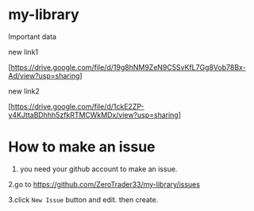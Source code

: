 # my-library

Important data

new link1 

[https://drive.google.com/file/d/19g8hNM9ZeN9C5SvKfL7Gg8Vob78Bx-Ad/view?usp=sharing]

new link2

[https://drive.google.com/file/d/1ckE2ZP-y4KJttaBDhhh5zfkRTMCWkMDx/view?usp=sharing]




# How to make an issue

1. you need your github account to make an issue.

2.go to https://github.com/ZeroTrader33/my-library/issues

3.click `New Issue` button and edit. then create.
